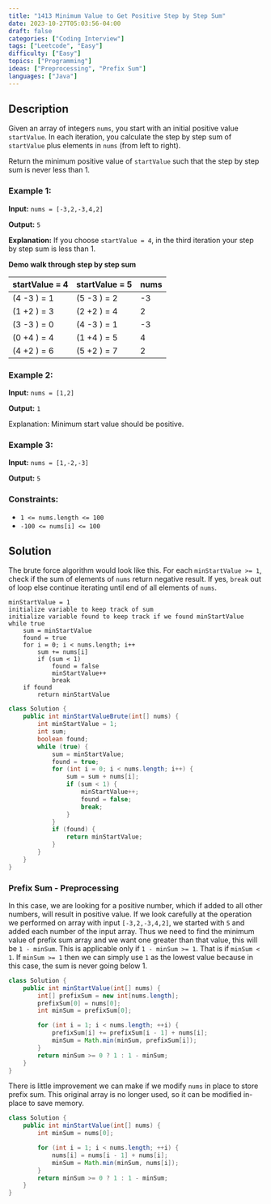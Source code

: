 ```yaml
---
title: "1413 Minimum Value to Get Positive Step by Step Sum"
date: 2023-10-27T05:03:56-04:00
draft: false
categories: ["Coding Interview"]
tags: ["Leetcode", "Easy"]
difficulty: ["Easy"]
topics: ["Programming"]
ideas: ["Preprocessing", "Prefix Sum"]
languages: ["Java"]
---
```


## Description

Given an array of integers `nums`, you start with an initial positive value `startValue`.
In each iteration, you calculate the step by step sum of `startValue` plus elements in `nums` (from left to right).

Return the minimum positive value of `startValue` such that the step by step sum is never less than 1.

### Example 1:

**Input:** `nums = [-3,2,-3,4,2]`

**Output:** `5`

**Explanation:** If you choose `startValue = 4`, in the third iteration your step by step sum is less than 1.

**Demo walk through step by step sum**

| startValue = 4 | startValue = 5 | nums |
|:--------------|:----------------|:-----|
| (4 -3 ) = 1  | (5 -3 ) = 2    |  -3 |
| (1 +2 ) = 3  | (2 +2 ) = 4    |   2 | 
| (3 -3 ) = 0  | (4 -3 ) = 1    |  -3 |
| (0 +4 ) = 4  | (1 +4 ) = 5    |   4 |
| (4 +2 ) = 6  | (5 +2 ) = 7    |   2 |

### Example 2:

**Input:** `nums = [1,2]`

**Output:** `1`

Explanation: Minimum start value should be positive. 
### Example 3:

**Input:** `nums = [1,-2,-3]`

**Output:** `5`
 
### Constraints:

- `1 <= nums.length <= 100`
- `-100 <= nums[i] <= 100`

## Solution

The brute force algorithm would look like this. For each `minStartValue >= 1`, check if the sum of elements of `nums` return negative result. If yes, `break` out of loop else continue iterating until end of all elements of `nums`.

```pseudocode
minStartValue = 1
initialize variable to keep track of sum
initialize variable found to keep track if we found minStartValue
while true
    sum = minStartValue
    found = true
    for i = 0; i < nums.length; i++
        sum += nums[i]
        if (sum < 1)
            found = false
            minStartValue++
            break
    if found
        return minStartValue
```

```java
class Solution {
    public int minStartValueBrute(int[] nums) {
        int minStartValue = 1;
        int sum;
        boolean found;
        while (true) {
            sum = minStartValue;
            found = true;
            for (int i = 0; i < nums.length; i++) {
                sum = sum + nums[i];
                if (sum < 1) {
                    minStartValue++;
                    found = false;
                    break;
                }
            }
            if (found) {
                return minStartValue;
            }
        }
    }
}
```

### Prefix Sum - Preprocessing

In this case, we are looking for a positive number, which if added to all other numbers, will result in positive value. If we look carefully at the operation we performed on array with input `[-3,2,-3,4,2]`, we started with `5` and added each number of the input array. Thus we need to find the minimum value of prefix sum array and we want one greater than that value, this will be `1 - minSum`. This is applicable only if `1 - minSum >= 1`. That is if `minSum < 1`. If `minSum >= 1` then we can simply use `1` as the lowest value because in this case, the sum is never going below 1.

```java
class Solution {
    public int minStartValue(int[] nums) {
        int[] prefixSum = new int[nums.length];
        prefixSum[0] = nums[0];
        int minSum = prefixSum[0];

        for (int i = 1; i < nums.length; ++i) {
            prefixSum[i] += prefixSum[i - 1] + nums[i];
            minSum = Math.min(minSum, prefixSum[i]);
        }
        return minSum >= 0 ? 1 : 1 - minSum;
    }
}
```

There is little improvement we can make if we modify `nums` in place to store prefix sum. This original array is no longer used, so it can be modified in-place to save memory.

```java
class Solution {
    public int minStartValue(int[] nums) {
        int minSum = nums[0];

        for (int i = 1; i < nums.length; ++i) {
            nums[i] = nums[i - 1] + nums[i];
            minSum = Math.min(minSum, nums[i]);
        }
        return minSum >= 0 ? 1 : 1 - minSum;
    }
}
```